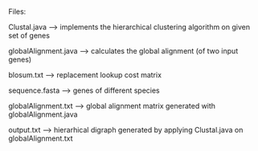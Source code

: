 Files:

Clustal.java --> implements the hierarchical clustering algorithm on given set of genes

globalAlignment.java --> calculates the global alignment (of two input genes)

blosum.txt --> replacement lookup cost matrix 

sequence.fasta --> genes of different species

globalAlignment.txt --> global alignment matrix generated with globalAlignment.java

output.txt --> hierarhical digraph generated by applying Clustal.java on globalAlignment.txt
